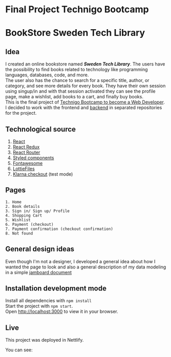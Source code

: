 # Final Project Technigo Bootcamp
# BookStore Sweden Tech Library


## Idea  
I created an online bookstore named ***Sweden Tech Library***. The users have the possibility to find books related to technology like programming languages, databases, code, and more.   
The user also has the chance to search for a specific title, author, or category, and see more details for every book. They have their own session using singup/in and with that session activated they can see the profile page, make a wishlist, add books to a cart, and finally buy books.  
This is the final project of [Technigo Bootcamp to become a Web Developer](https://www.technigo.io/program). 
I decided to work with the frontend and [backend](https://github.com/PriscilaAlfaro/bookstore-backend) in separated repositories for the project.

## Technological source

1. [React](https://es.reactjs.org/)
2. [React Redux](https://react-redux.js.org/) 
3. [React Router](https://reactrouter.com/) 
4. [Styled components](https://styled-components.com/)
5. [Fontawesome](https://fontawesome.com/start)
6. [LottieFiles](https://lottiefiles.com/getting-started)
7. [Klarna checkout](https://www.klarna.com/se/foretag/produkter/checkout/) (test mode)


## Pages

```
1. Home
2. Book details 
3. Sign in/ Sign up/ Profile
4. Shopping Cart 
5. Wishlist 
6. Payment (checkout)
7. Payment confirmation (checkout confirmation)
8. Not found
```

## General design ideas
Even though I'm not a designer, I developed a general idea about how I wanted the page to look and also a general description of my data modeling  in a simple [jamboard document](https://jamboard.google.com/d/1P-4nCIT4J0eBcKg9AAa4y0nALJxTdqozpYkcxH2C2EM/viewer?f=5)

## Installation development mode

Install all dependencies with `npm install`  
Start the project with `npm start`.  
Open [http://localhost:3000](http://localhost:3000) to view it in your browser.

## Live
This project was deployed in Nettlify.

You can see:  